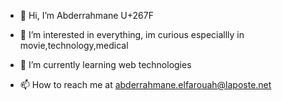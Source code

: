 - 👋 Hi, I’m Abderrahmane  U+267F

- 👀 I’m interested in everything, im curious especiallly in movie,technology,medical

- 🌱 I’m currently learning web technologies

- 📫 How to reach me at abderrahmane.elfarouah@laposte.net

<!---
Abdeelf902/Abdeelf902 is a ✨ special ✨ repository because its `README.md` (this file) appears on your GitHub profile.
You can click the Preview link to take a look at your changes.
--->
